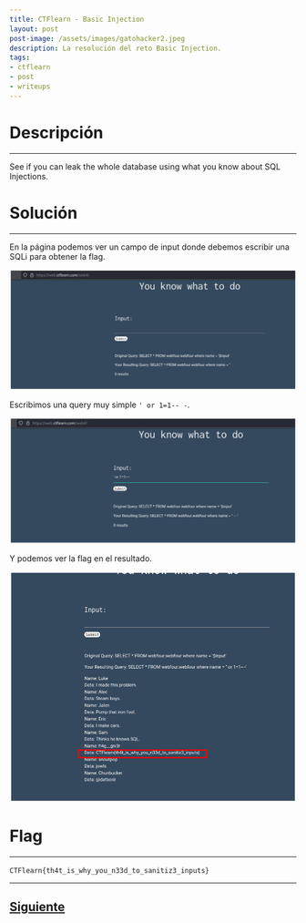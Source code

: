 ```yaml
---
title: CTFlearn - Basic Injection
layout: post
post-image: /assets/images/gatohacker2.jpeg 
description: La resolución del reto Basic Injection.
tags:
- ctflearn
- post
- writeups
---
```

# Descripción
---

See if you can leak the whole database using what you know about SQL Injections. 


# Solución
---

En la página podemos ver un campo de input donde debemos escribir una SQLi para obtener la flag.

![](/images/images-ctflearn/basic-injection-1.png)

Escribimos una query muy simple `' or 1=1-- -`. 

![](/images/images-ctflearn/basic-injection-2.png)

Y podemos ver la flag en el resultado.

![](/images/images-ctflearn/basic-injection-3.png)


# Flag
---

`CTFlearn{th4t_is_why_you_n33d_to_sanitiz3_inputs}`

---

## [Siguiente](/POST-Practice)